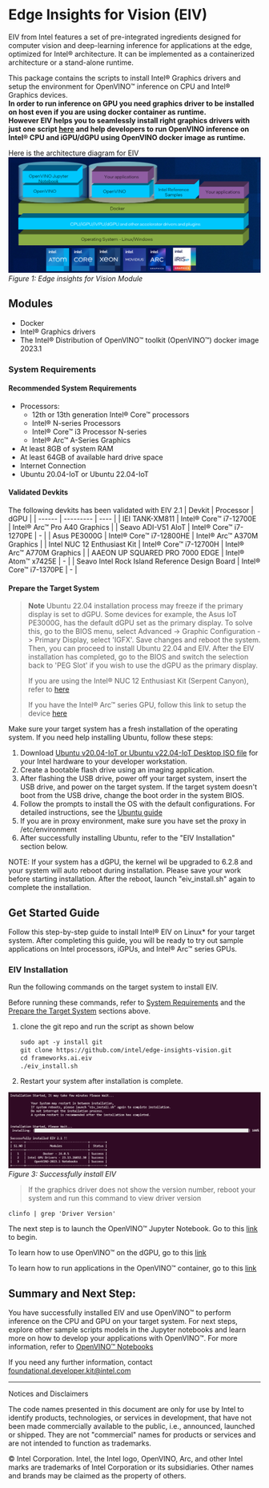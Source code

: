 # Edge Insights for Vision (EIV)
EIV from Intel features a set of pre-integrated ingredients designed for computer vision and deep-learning inference for applications at the edge, optimized for Intel® architecture. It can be implemented as a containerized architecture or a stand-alone runtime.

This package contains the scripts to install Intel® Graphics drivers and setup the environment for OpenVINO™ inference on CPU and Intel® Graphics devices.<br>
**In order to run inference on GPU you need graphics driver to be installed on host even if you are using docker container as runtime.<br>
However EIV helps you to seamlessly install right graphics drivers with just one script [here](https://github.com/intel-innersource/frameworks.ai.eiv/blob/release-2.1/README.md#eiv-installation) and help developers to run OpenVINO inference on Intel® CPU and iGPU/dGPU using OpenVINO docker image as runtime.<br>**


Here is the architecture diagram for EIV
![Architecture](/images/Architecture.png)
*Figure 1: Edge insights for Vision Module*

## Modules
* Docker
* Intel® Graphics drivers 
* The Intel® Distribution of OpenVINO™ toolkit (OpenVINO™) docker image 2023.1

### System Requirements
#### Recommended System Requirements
- Processors:
  -  12th or 13th generation Intel® Core™ processors
  -  Intel® N-series Processors
  -  Intel® Core™ i3 Processor N-series
  -  Intel® Arc™ A-Series Graphics
- At least 8GB of system RAM
- At least 64GB of available hard drive space
- Internet Connection
- Ubuntu 20.04-IoT or Ubuntu 22.04-IoT

#### Validated Devkits
The following devkits has been validated with EIV 2.1
| Devkit | Processor | dGPU | 
| ------ | --------- | ---- | 
| IEI TANK-XM811 | Intel® Core™ i7-12700E | Intel® Arc™ Pro A40 Graphics | 
| Seavo ADI-V51 AIoT | Intel® Core™ i7-1270PE | - | 
| Asus PE3000G | Intel® Core™ i7-12800HE | Intel® Arc™ A370M Graphics |
| Intel NUC 12 Enthusiast Kit | Intel® Core™ i7-12700H | Intel® Arc™ A770M Graphics |
| AAEON UP SQUARED PRO 7000 EDGE | Intel® Atom™ x7425E | - |
| Seavo Intel Rock Island Reference Design Board | Intel® Core™ i7-1370PE | - |

#### Prepare the Target System
>**Note**
>Ubuntu 22.04 installation process may freeze if the primary display is set to dGPU. Some devices for example, the Asus IoT PE3000G, has the default dGPU set as the primary display. To solve this, go to the BIOS menu, select Advanced -> Graphic Configuration -> Primary Display, select 'IGFX'. Save changes and reboot the system. Then, you can proceed to install Ubuntu 22.04 and EIV. After the EIV installation has completed, go to the BIOS and switch the selection back to 'PEG Slot' if you wish to use the dGPU as the primary display.
>
>If you are using the Intel® NUC 12 Enthusiast Kit (Serpent Canyon), refer to [here](docs/Serpent_Canyon.md)
>
>If you have the Intel® Arc™ series GPU, follow this link to setup the device [here](https://www.intel.in/content/www/in/en/support/articles/000091128/graphics.html?erpm_id=1886163_ts1684118208092)

Make sure your target system has a fresh installation of the operating system. If you need help installing Ubuntu, follow these steps:
1. Download [Ubuntu v20.04-IoT or Ubuntu v22.04-IoT Desktop ISO file](https://ubuntu.com/download/iot/intel-iot) for your Intel hardware to your developer workstation.
2. Create a bootable flash drive using an imaging application.
3. After flashing the USB drive, power off your target system, insert the USB drive, and power on the target system. If the target system doesn't boot from the USB drive, change the boot order in the system BIOS.
4. Follow the prompts to install the OS with the default configurations. For detailed instructions, see the [Ubuntu guide](https://ubuntu.com/tutorials/tutorial-install-ubuntu-desktop#1-overview)
5. If you are in proxy environment, make sure you have set the proxy in /etc/environment
6. After successfully installing Ubuntu, refer to the "EIV Installation" section below.

NOTE: If your system has a dGPU, the kernel wil be upgraded to 6.2.8 and your system will auto reboot during installation. Please save your work before starting installation. After the reboot, launch "eiv_install.sh" again to complete the installation.

## Get Started Guide
Follow this step-by-step guide to install Intel® EIV on Linux* for your target system. After completing this guide, you will be ready to try out sample applications on Intel processors, iGPUs, and Intel® Arc™ series GPUs.

### EIV Installation
Run the following commands on the target system to install EIV.

Before running these commands, refer to [System Requirements](https://github.com/intel-innersource/frameworks.ai.eiv/blob/release-2.1/README.md#system-requirements) and the [Prepare the Target System](https://github.com/intel-innersource/frameworks.ai.eiv/blob/release-2.1/README.md#prepare-the-target-system) sections above.

1. clone the git repo and run the script as shown below
   
   ```
   sudo apt -y install git
   git clone https://github.com/intel/edge-insights-vision.git
   cd frameworks.ai.eiv
   ./eiv_install.sh
   ```
3. Restart your system after installation is complete.

![eiv](/images/install_successfull.png)
*Figure 3: Successfully install EIV*

> If the graphics driver does not show the version number, reboot your system and run this command to view driver version
```shell
clinfo | grep 'Driver Version'
```   
The next step is to launch the OpenVINO™ Jupyter Notebook. Go to this [link](/docs/Run_Jupyter_Notebook_Tutorials.md) to begin.

To learn how to use OpenVINO™ on the dGPU, go to this [link](/docs/How_to_use_OpenVINO_on_dGPU.md)

To learn how to run applications in the OpenVINO™ container, go to this [link](/docs/Run_Application_in_OpenVINO_Container.md)

## Summary and Next Step:
You have successfully installed EIV and use OpenVINO™ to perform inference on the CPU and GPU on your target system. 
For next steps, explore other sample scripts models in the Jupyter notebooks and learn more on how to develop your applications with OpenVINO™. For more information, refer to [OpenVINO™ Notebooks](https://github.com/openvinotoolkit/openvino_notebooks) 

If you need any further information, contact foundational.developer.kit@intel.com

--------------------------------------------------------------------------
Notices and Disclaimers

The code names presented in this document are only for use by Intel to identify products, technologies, or services in development, that have not been made commercially available to the public, i.e., announced, launched or shipped. They are not "commercial" names for products or services and are not intended to function as trademarks.  
                   
© Intel Corporation.  Intel, the Intel logo, OpenVINO, Arc, and other Intel marks are trademarks of Intel Corporation or its subsidiaries.  Other names and brands may be claimed as the property of others.

